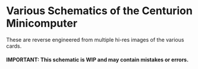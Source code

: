 
# Various Schematics of the Centurion Minicomputer

These are reverse engineered from multiple hi-res images of the various cards.

#### IMPORTANT: This schematic is WIP and may contain mistakes or errors.

